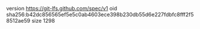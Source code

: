 version https://git-lfs.github.com/spec/v1
oid sha256:b42dc856565ef5e5c0ab4603ece398b230db55d6e227fdbfc8fff2f58512ae59
size 1298
